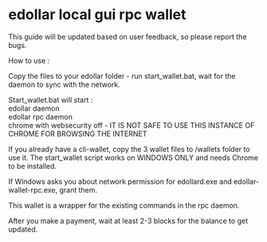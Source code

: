 # edollar local gui rpc wallet

This guide will be updated based on user feedback, so please report the bugs.

How to use : 

Copy the files to your edollar folder - run start_wallet.bat, wait for the daemon to sync with the network.

Start_wallet.bat will start :<br> 
edollar daemon<br>
edollar rpc daemon<br>
chrome with websecurity off - IT IS NOT SAFE TO USE THIS INSTANCE OF CHROME FOR BROWSING THE INTERNET <br>

If you already have a cli-wallet, copy the 3 wallet files to /wallets folder to use it.
The start_wallet script works on WINDOWS ONLY and needs Chrome to be installed. 

If Windows asks you about network permission for edollard.exe and edollar-wallet-rpc.exe, grant them.

This wallet is a wrapper for the existing commands in the rpc daemon. 

After you make a payment, wait at least 2-3 blocks for the balance to get updated.
